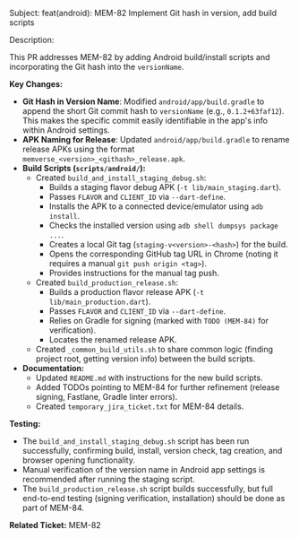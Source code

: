 Subject: feat(android): MEM-82 Implement Git hash in version, add build scripts

Description:

This PR addresses MEM-82 by adding Android build/install scripts and incorporating the Git hash into
the `versionName`.

**Key Changes:**

* **Git Hash in Version Name**: Modified `android/app/build.gradle` to append the short Git commit
  hash to `versionName` (e.g., `0.1.2+63faf12`). This makes the specific commit easily identifiable
  in the app's info within Android settings.
* **APK Naming for Release**: Updated `android/app/build.gradle` to rename release APKs using the
  format `memverse_<version>_<githash>_release.apk`.
* **Build Scripts (`scripts/android/`):**
    * Created `build_and_install_staging_debug.sh`:
        * Builds a staging flavor debug APK (`-t lib/main_staging.dart`).
        * Passes `FLAVOR` and `CLIENT_ID` via `--dart-define`.
        * Installs the APK to a connected device/emulator using `adb install`.
        * Checks the installed version using `adb shell dumpsys package ...`.
        * Creates a local Git tag (`staging-v<version>-<hash>`) for the build.
        * Opens the corresponding GitHub tag URL in Chrome (noting it requires a manual
          `git push origin <tag>`).
        * Provides instructions for the manual tag push.
    * Created `build_production_release.sh`:
        * Builds a production flavor release APK (`-t lib/main_production.dart`).
        * Passes `FLAVOR` and `CLIENT_ID` via `--dart-define`.
        * Relies on Gradle for signing (marked with `TODO (MEM-84)` for verification).
        * Locates the renamed release APK.
    * Created `_common_build_utils.sh` to share common logic (finding project root, getting version
      info) between the build scripts.
* **Documentation:**
    * Updated `README.md` with instructions for the new build scripts.
    * Added TODOs pointing to MEM-84 for further refinement (release signing, Fastlane, Gradle
      linter errors).
    * Created `temporary_jira_ticket.txt` for MEM-84 details.

**Testing:**

* The `build_and_install_staging_debug.sh` script has been run successfully, confirming build,
  install, version check, tag creation, and browser opening functionality.
* Manual verification of the version name in Android app settings is recommended after running the
  staging script.
* The `build_production_release.sh` script builds successfully, but full end-to-end testing (signing
  verification, installation) should be done as part of MEM-84.

**Related Ticket:** MEM-82
